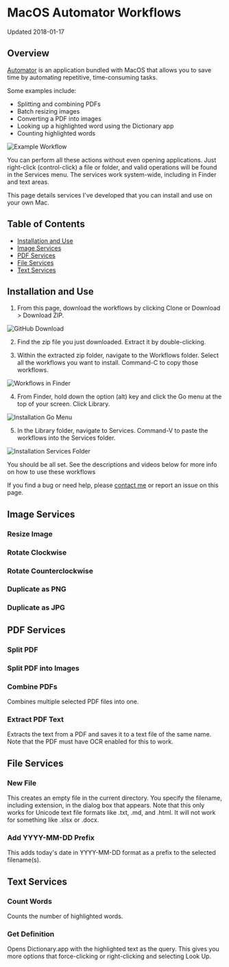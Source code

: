 # MacOS Automator Workflows

Updated 2018-01-17

## Overview

[Automator](https://macosxautomation.com/automator/) is an application bundled with MacOS that allows you to save time by automating repetitive, time-consuming tasks. 

Some examples include:
* Splitting and combining PDFs
* Batch resizing images
* Converting a PDF into images
* Looking up a highlighted word using the Dictionary app
* Counting highlighted words

![Example Workflow](./Images/Resize.png)

You can perform all these actions without even opening applications. Just right-click (control-click) a file or folder, and valid operations will be found in the Services menu. The services work system-wide, including in Finder and text areas.

This page details services I've developed that you can install and use on your own Mac.

## Table of Contents
* [Installation and Use](#installation)
* [Image Services](#image)
* [PDF Services](#pdf)
* [File Services](#file)
* [Text Services](#text)

## Installation and Use

1. From this page, download the workflows by clicking Clone or Download > Download ZIP.

![GitHub Download](./Images/Install_DownloadGitHub.png)

2. Find the zip file you just downloaded. Extract it by double-clicking.

3. Within the extracted zip folder, navigate to the Workflows folder. Select all the workflows you want to install. Command-C to copy those workflows.

![Workflows in Finder](./Images/Install_FinderWorkflows.png)

4. From Finder, hold down the option (alt) key and click the Go menu at the top of your screen. Click Library. 

![Installation Go Menu](./Images/Install_GoMenu.png)

5. In the Library folder, navigate to Services. Command-V to paste the workflows into the Services folder.

![Installation Services Folder](./Images/Install_Services.png)

You should be all set. See the descriptions and videos below for more info on how to use these workflows

If you find a bug or need help, please [contact me](https://gregyeutter.com/contact/) or report an issue on this page.

## Image Services

### Resize Image

### Rotate Clockwise

### Rotate Counterclockwise

### Duplicate as PNG

### Duplicate as JPG

## PDF Services

### Split PDF

### Split PDF into Images

### Combine PDFs

Combines multiple selected PDF files into one.

### Extract PDF Text

Extracts the text from a PDF and saves it to a text file of the same name. Note that the PDF must have OCR enabled for this to work.

## File Services

### New File

This creates an empty file in the current directory. You specify the filename, including extension, in the dialog box that appears. Note that this only works for Unicode text file formats like .txt, .md, and .html. It will not work for something like .xlsx or .docx.

### Add YYYY-MM-DD Prefix

This adds today's date in YYYY-MM-DD format as a prefix to the selected filename(s).

## Text Services

### Count Words

Counts the number of highlighted words.

### Get Definition

Opens Dictionary.app with the highlighted text as the query. This gives you more options that force-clicking or right-clicking and selecting Look Up.